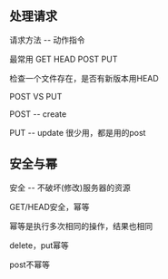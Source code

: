 ## 处理请求

请求方法 -- 动作指令

最常用 GET HEAD POST PUT 

检查一个文件存在，是否有新版本用HEAD

POST VS PUT 

POST -- create 

PUT -- update 很少用，都是用的post

## 安全与幂

安全 -- 不破坏(修改)服务器的资源

GET/HEAD安全，幂等

幂等是执行多次相同的操作，结果也相同

delete，put幂等

post不幂等

